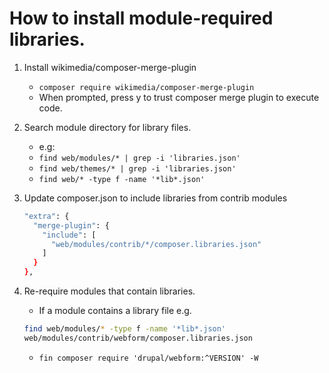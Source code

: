 # How to install module-required libraries.

1. Install wikimedia/composer-merge-plugin
   - `composer require wikimedia/composer-merge-plugin`
   - When prompted, press y to trust composer merge plugin to execute code.

2. Search module directory for library files.
   - e.g:
   - `find web/modules/* | grep -i 'libraries.json'`
   - `find web/themes/* | grep -i 'libraries.json'`
   - `find web/* -type f -name '*lib*.json'`

3. Update composer.json to include libraries from contrib modules
   ```bash
   "extra": {
     "merge-plugin": {
       "include": [
         "web/modules/contrib/*/composer.libraries.json"
       ]
     }
   },
   ```

4. Re-require modules that contain libraries.
   - If a module contains a library file e.g.
   ```bash
   find web/modules/* -type f -name '*lib*.json'
   web/modules/contrib/webform/composer.libraries.json
   ```
   - `fin composer require 'drupal/webform:^VERSION' -W`
